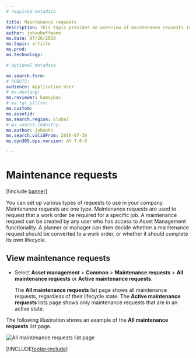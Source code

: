 ```yaml
---
# required metadata

title: Maintenance requests
description: This topic provides an overview of maintenance requests in Asset Management.
author: johanhoffmann
ms.date: 07/26/2019
ms.topic: article
ms.prod: 
ms.technology: 

# optional metadata

ms.search.form: 
# ROBOTS: 
audience: Application User
# ms.devlang: 
ms.reviewer: kamaybac
# ms.tgt_pltfrm: 
ms.custom: 
ms.assetid: 
ms.search.region: Global
# ms.search.industry: 
ms.author: johanho
ms.search.validFrom: 2019-07-30
ms.dyn365.ops.version: AX 7.0.0

---
```


# Maintenance requests

[!include [banner](../../includes/banner.md)]

 

You can set up various types of requests to use in your company. Maintenance requests are one type. Maintenance requests are used to request that a work order be required for a specific job. A maintenance request can be created by any user who has access to Asset Management functionality. A planner or manager can then decide whether a maintenance request should be converted to a work order, or whether it should complete its own lifecycle.

## View maintenance requests

- Select **Asset management** \> **Common** \> **Maintenance requests** \> **All maintenance requests** or **Active maintenance requests**.

    The **All maintenance requests** list page shows all maintenance requests, regardless of their lifecycle state. The **Active maintenance requests** lists page shows only maintenance requests that are in an active state.

The following illustration shows an example of the **All maintenance requests** list page.

![All maintenance requests list page](media/01-setup-for-requests.png)


[!INCLUDE[footer-include](../../../includes/footer-banner.md)]